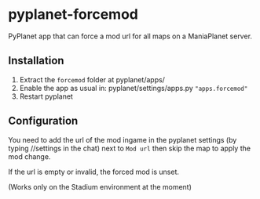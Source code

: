 # pyplanet-forcemod
PyPlanet app that can force a mod url for all maps on a ManiaPlanet server.

## Installation
1. Extract the `forcemod` folder at pyplanet/apps/
2. Enable the app as usual in: pyplanet/settings/apps.py
```"apps.forcemod"```
3. Restart pyplanet

## Configuration
You need to add the url of the mod ingame in the pyplanet settings (by typing //settings in the chat) next to `Mod url` then skip the map to apply the mod change.

If the url is empty or invalid, the forced mod is unset.

(Works only on the Stadium environment at the moment)
